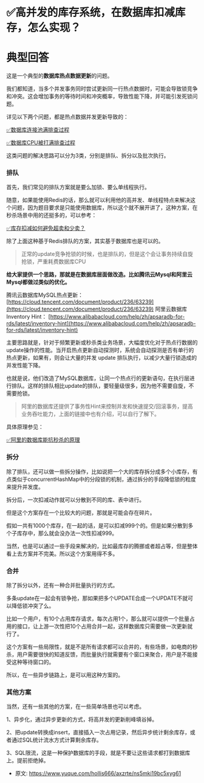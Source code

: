 # ✅高并发的库存系统，在数据库扣减库存，怎么实现？
<!--page header-->

<a name="nckJM"></a>
# 典型回答

这是一个典型的**数据库热点数据更新**的问题。

我们都知道，当多个并发事务同时尝试更新同一行热点数据时，可能会导致锁竞争和冲突。这会增加事务的等待时间和冲突概率，导致性能下降，并可能引发死锁问题。

详见以下两个问题，都是热点数据并发更新导致的：

[✅数据库连接池满排查过程](https://www.yuque.com/hollis666/axzrte/dlz4xagyghoys4p8?view=doc_embed)

[✅数据库CPU被打满排查过程](https://www.yuque.com/hollis666/axzrte/yhfy70xlf7kegk0s?view=doc_embed)


这类问题的解决思路可以分为3类，分别是排队、拆分以及批次执行。

<a name="isUEr"></a>
### 排队
首先，我们常见的排队方案就是要么加锁、要么单线程执行。

随意，如果能使用Redis的话，那么就可以利用他的高并发、单线程特点来解决这个问题，因为题目要求是只能使用数据库，所以这个就不展开讲了，这种方案，在秒杀场景中用的还挺多的，可以参考：

[✅库存扣减如何避免超卖和少卖？](https://www.yuque.com/hollis666/axzrte/qpnna44eczny06z7?view=doc_embed)

除了上面这种基于Redis排队的方案，其实基于数据库也是可以的。

> 正常的update竞争抢锁的时候，也是排队的，但是这个会让事务持续自旋抢锁，严重耗费数据库CPU


**给大家提供一个思路，那就是在数据库层面做改造。比如腾讯云Mysql和阿里云Mysql都做过类似的优化。**

腾讯云数据库MySQL热点更新： [https://cloud.tencent.com/document/product/236/63239](https://cloud.tencent.com/document/product/236/63239)
阿里云数据库Inventory Hint： [https://www.alibabacloud.com/help/zh/apsaradb-for-rds/latest/inventory-hint](https://www.alibabacloud.com/help/zh/apsaradb-for-rds/latest/inventory-hint)

主要思路就是，针对于频繁更新或秒杀类业务场景，大幅度优化对于热点行数据的update操作的性能。当开启热点更新自动探测时，系统会自动探测是否有单行的热点更新，如果有，则会让大量的并发 update 排队执行，以减少大量行锁造成的并发性能下降。

也就是说，他们改造了MySQL数据库，让同一个热点行的更新语句，在执行层进行排队。这样的排队相比update的排队，要轻量级很多，因为他不需要自旋，不需要抢锁。

> 阿里的数据库还提供了事务性Hint来控制并发和快速提交/回滚事务，提高业务吞吐能力，上面的链接中也有介绍，可以自行了解下。


具体原理参见：

[✅阿里的数据库能抗秒杀的原理](https://www.yuque.com/hollis666/axzrte/gwg64tg0g107wgz3?view=doc_embed)

<a name="C6foZ"></a>
### 拆分

除了排队，还可以做一些拆分操作，比如说把一个大的库存拆分成多个小库存，有点类似于concurrentHashMap中的分段锁的机制，通过拆分的手段降低锁的粒度来提升并发度。

拆分后，一次扣减动作就可以分散到不同的库、表中进行。

但是这个方案存在一个比较大的问题，那就是可能会存在碎片。

假如一共有1000个库存，在一起的话，是可以扣减999个的。但是如果分散到多个子库存中，那么就会没办法一次性扣减999。

当然，也是可以通过一些手段来解决的，比如最库存的腾挪或者超占等，但是整体看上去方案并不完美。所以这个方案用得不多。


<a name="wANIh"></a>
### 合并

除了拆分以外，还有一种合并批量执行的方式。

多条update在一起会有锁争抢，那如果把多个UPDATE合成一个UPDATE不就可以降低锁冲突了么。

比如一个用户，有10个占用库存请求，每次占用1个，那么就可以提供一个批量占用的接口，让上游一次性把10个占用合并一起，这样数据库只需要做一次更新就行了。

这个方案有一些局限性，就是不是所有请求都可以合并的，有些场景，如电商的秒杀，用户需要很快的知道反馈，而批量执行就需要有个窗口来聚合，用户是不能接受这种等待窗口的。

所以，在一些异步链路上，是可以用这种方案的。

<a name="tlQDj"></a>
### 其他方案

当然，还有一些其他的方案，在一些简单场景也可以考虑。

1、异步化，通过异步更新的方式，将高并发的更新削峰填谷掉。

2、把update转换成insert，直接插入一次占用记录，然后异步统计剩余库存，或者通过SQL统计流水方式计算剩余库存。

3、SQL限流，这是一种保护数据库的手段，就是不要让这些请求都打到数据库上。提前拒绝掉。


<!--page footer-->
- 原文: <https://www.yuque.com/hollis666/axzrte/ns5mki19bc5xyg61>